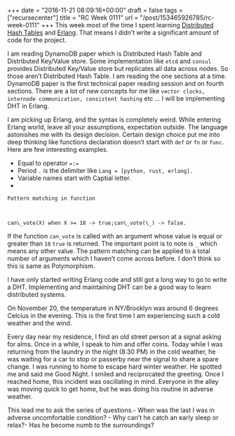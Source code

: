 +++
date = "2016-11-21 08:09:16+00:00"
draft = false
tags = ["recursecenter"]
title = "RC Week 0111"
url = "/post/153465926785/rc-week-0111"
+++
This week most of the time I spent learning <a href="https://www.wikiwand.com/en/Distributed_hash_table" target="_blank">Distributed Hash Tables</a> and <a href="http://learnyousomeerlang.com/" target="_blank">Erlang</a>. That means I didn’t write a significant amount of code for the project.

I am reading DynamoDB paper which is Distributed Hash Table and Distributed Key/Value store. Some implementation like `` etcd `` and `` consul `` provides Distributed Key/Value store but replicates all data across nodes. So those aren’t Distributed Hash Table. I am reading the one sections at a time. DynamoDB paper is the first technical paper reading session and on fourth sections. There are a lot of new concepts for me like `` vector clocks, internode communication, consistent hashing `` etc … I will be implementing DHT in Erlang.

I am picking up Erlang, and the syntax is completely weird. While entering Erlang world, leave all your assumptions, expectation outside. The language astonishes me with its design decision. Certain design choice put me into deep thinking like functions declaration doesn’t start with `` def `` or `` fn `` or `` func ``. Here are few interesting examples.

*   Equal to operator `` =:= ``
*   Period `` . `` is the delimiter like `` Lang = [python, rust, erlang]. ``
*   Variable names start with Captial letter.
*

    Pattern matching in function



    can\_vote(X) when X >= 18 -> true;can\_vote(\_) -> false.



If the function `` can_vote `` is called with an argument whose value is equal or greater than `` 18 `` `` true `` is returned. The important point is to note is `` _ `` which means any other value. The pattern matching can be applied to a total number of arguments which I haven’t come across before. I don’t think so this is same as Polymorphism.

I have only started writing Erlang code and still got a long way to go to write a DHT. Implementing and maintaining DHT can be a good way to learn distributed systems.

On November 20, the temperature in NY/Brooklyn was around 6 degrees Celcius in the evening. This is the first time I am experiencing such a cold weather and the wind.

Every day near my residence, I find an old street person at a signal asking for alms. Once in a while, I speak to him and offer coins. Today while I was returning from the laundry in the night (8:30 PM) in the cold weather, he was waiting for a car to stop or passerby near the signal to share a spare change. I was running to home to escape hard winter weather. He spotted me and said me Good Night. I smiled and reciprocated the greeting. Once I reached home, this incident was oscillating in mind. Everyone in the alley was moving quick to get home, but he was doing his routine in adverse weather.

This lead me to ask the series of questions.- When was the last I was in adverse uncomfortable condition? - Why can’t he catch an early sleep or relax?- Has he become numb to the surroundings?
